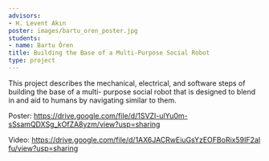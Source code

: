 ```yaml
---
advisors:
- H. Levent Akın
poster: images/bartu_oren_poster.jpg
students:
- name: Bartu Ören
title: Building the Base of a Multi-Purpose Social Robot
type: project
---
```


This project describes the mechanical, electrical, and software steps of building the base of a multi- purpose social robot that is designed to blend in and aid to humans by navigating similar to them.


Poster: <https://drive.google.com/file/d/1SVZI-ulYu0m-sSsamQDXSg_kOfZA8yzm/view?usp=sharing>


Video: <https://drive.google.com/file/d/1AX6JACRwEiuGsYzEOFBoRix59IF2aIfu/view?usp=sharing>
